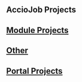 ## AccioJob Projects

## [Module Projects](/Module/README.md)

## [Other](/Other/README.md)

## [Portal Projects](/Portal/README.md)